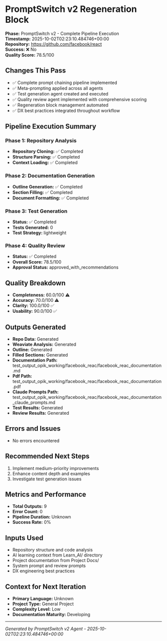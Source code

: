 # PromptSwitch v2 Regeneration Block

**Phase:** PromptSwitch v2 - Complete Pipeline Execution  
**Timestamp:** 2025-10-02T02:23:10.484746+00:00  
**Repository:** https://github.com/facebook/react  
**Success:** ❌ No  
**Quality Score:** 78.5/100

## Changes This Pass

- ✅ Complete prompt chaining pipeline implemented
- ✅ Meta-prompting applied across all agents
- ✅ Test generation agent created and executed
- ✅ Quality review agent implemented with comprehensive scoring
- ✅ Regeneration block management automated
- ✅ DX best practices integrated throughout workflow

## Pipeline Execution Summary

### Phase 1: Repository Analysis
- **Repository Cloning:** ✅ Completed
- **Structure Parsing:** ✅ Completed  
- **Context Loading:** ✅ Completed

### Phase 2: Documentation Generation
- **Outline Generation:** ✅ Completed
- **Section Filling:** ✅ Completed
- **Document Formatting:** ✅ Completed

### Phase 3: Test Generation
- **Status:** ✅ Completed
- **Tests Generated:** 0
- **Test Strategy:** lightweight

### Phase 4: Quality Review
- **Status:** ✅ Completed
- **Overall Score:** 78.5/100
- **Approval Status:** approved_with_recommendations

## Quality Breakdown

- **Completeness:** 60.0/100 ⚠️
- **Accuracy:** 70.0/100 ⚠️
- **Clarity:** 100.0/100 ✅
- **Usability:** 90.0/100 ✅

## Outputs Generated

- **Repo Data:** Generated
- **Weaviate Analysis:** Generated
- **Outline:** Generated
- **Filled Sections:** Generated
- **Documentation Path:** test_output_opik_working/facebook_reac/facebook_reac_documentation.md
- **Pdf Path:** test_output_opik_working/facebook_reac/facebook_reac_documentation.pdf
- **Claude Prompts Path:** test_output_opik_working/facebook_reac/facebook_reac_documentation_claude_prompts.md
- **Test Results:** Generated
- **Review Results:** Generated

## Errors and Issues

- No errors encountered

## Recommended Next Steps

1. Implement medium-priority improvements
2. Enhance content depth and examples
2. Investigate test generation issues

## Metrics and Performance

- **Total Outputs:** 9
- **Error Count:** 0
- **Pipeline Duration:** Unknown
- **Success Rate:** 0%

## Inputs Used

- Repository structure and code analysis
- AI learning context from Learn_AI/ directory
- Project documentation from Project Docs/
- System prompt and review prompts
- DX engineering best practices

## Context for Next Iteration

- **Primary Language:** Unknown
- **Project Type:** General Project
- **Complexity Level:** Low
- **Documentation Maturity:** Developing

---

*Generated by PromptSwitch v2 Agent - 2025-10-02T02:23:10.484746+00:00*
